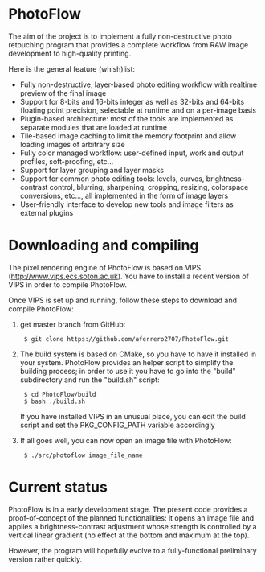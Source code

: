 PhotoFlow
=========

The aim of the project is to implement a fully non-destructive photo retouching program that provides a complete workflow from RAW image development to high-quality printing.

Here is the general feature (whish)list:

- Fully non-destructive, layer-based photo editing workflow with realtime preview of the final image
- Support for 8-bits and 16-bits integer as well as 32-bits and 64-bits floating point precision, selectable at runtime and on a per-image basis
- Plugin-based architecture: most of the tools are implemented as separate modules that are loaded at runtime
- Tile-based image caching to limit the memory footprint and allow loading images of arbitrary size
- Fully color managed workflow: user-defined input, work and output profiles, soft-proofing, etc...
- Support for layer grouping and layer masks
- Support for common photo editing tools: levels, curves, brightness-contrast control, blurring, sharpening, cropping, resizing, colorspace conversions, etc..., all implemented in the form of image layers
- User-friendly interface to develop new tools and image filters as external plugins

# Downloading and compiling

The pixel rendering engine of PhotoFlow is based on VIPS (http://www.vips.ecs.soton.ac.uk). You have to install a recent version of VIPS in order to compile PhotoFlow.

Once VIPS is set up and running, follow these steps to download and compile PhotoFlow:

1. get master branch from GitHub:

        $ git clone https://github.com/aferrero2707/PhotoFlow.git

2. The build system is based on CMake, so you have to have it installed in your system.
   PhotoFlow provides an helper script to simplify the building process;
   in order to use it you have to go into the "build" subdirectory and run the "build.sh" script:

        $ cd PhotoFlow/build
        $ bash ./build.sh
   
   If you have installed VIPS in an unusual place, you can edit the build script and set the PKG_CONFIG_PATH variable accordingly
   
3. If all goes well, you can now open an image file with PhotoFlow:

        $ ./src/photoflow image_file_name
        

# Current status

PhotoFlow is in a early development stage. The present code provides a proof-of-concept of the planned functionalities: it opens an image file and applies a brightness-contrast adjustment whose strength is controlled by a vertical linear gradient (no effect at the bottom and maximum at the top).

However, the program will hopefully evolve to a fully-functional preliminary version rather quickly.

